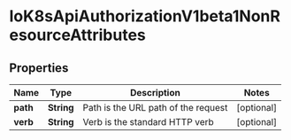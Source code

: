 
# IoK8sApiAuthorizationV1beta1NonResourceAttributes

## Properties
Name | Type | Description | Notes
------------ | ------------- | ------------- | -------------
**path** | **String** | Path is the URL path of the request |  [optional]
**verb** | **String** | Verb is the standard HTTP verb |  [optional]



